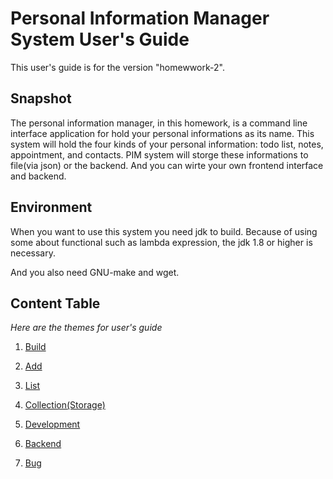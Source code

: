 Personal Information Manager System User's Guide
===

This user's guide is for the version "homewwork-2".

## Snapshot

The personal information manager, in this homework, is a command line interface application for hold your personal informations as its name.
This system will hold the four kinds of your personal information: todo list, notes, appointment, and contacts.
PIM system will storge these informations to file(via json) or the backend. And you can wirte your own frontend interface and backend.

## Environment

When you want to use this system you need jdk to build.
Because of using some about functional such as lambda expression,
the jdk 1.8 or higher is necessary.

And you also need GNU-make and wget.


## Content Table

*Here are the themes for user's guide*

1. [Build](build.md)

2. [Add](add.md)

3. [List](list.md)

4. [Collection(Storage)](collection.md)

5. [Development](development.md)

6. [Backend](backend.md)

7. [Bug](bug.md)